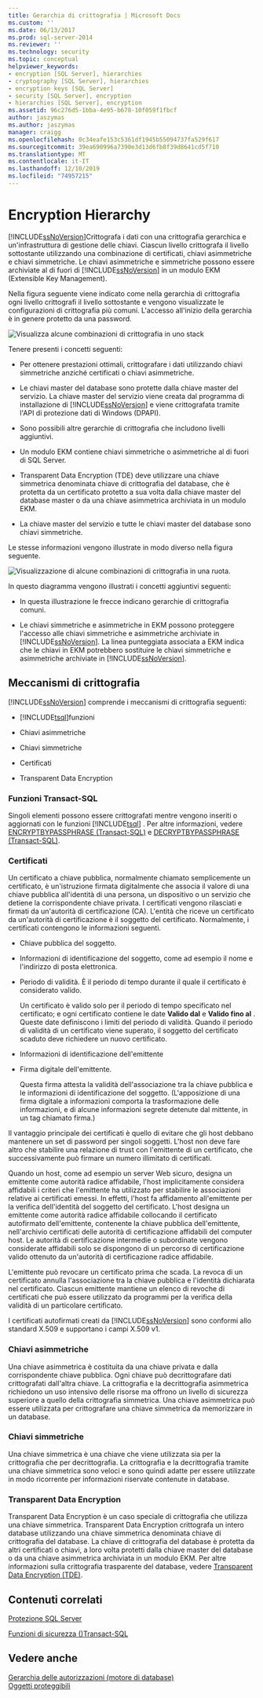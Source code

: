 ```yaml
---
title: Gerarchia di crittografia | Microsoft Docs
ms.custom: ''
ms.date: 06/13/2017
ms.prod: sql-server-2014
ms.reviewer: ''
ms.technology: security
ms.topic: conceptual
helpviewer_keywords:
- encryption [SQL Server], hierarchies
- cryptography [SQL Server], hierarchies
- encryption keys [SQL Server]
- security [SQL Server], encryption
- hierarchies [SQL Server], encryption
ms.assetid: 96c276d5-1bba-4e95-b678-10f059f1fbcf
author: jaszymas
ms.author: jaszymas
manager: craigg
ms.openlocfilehash: 0c34eafe153c5361df1945b55094737fa529f617
ms.sourcegitcommit: 39ea690996a7390e3d13d6fb8f39d8641cd5f710
ms.translationtype: MT
ms.contentlocale: it-IT
ms.lasthandoff: 12/10/2019
ms.locfileid: "74957215"
---
```

# <a name="encryption-hierarchy"></a>Encryption Hierarchy
  [!INCLUDE[ssNoVersion](../../../includes/ssnoversion-md.md)]Crittografa i dati con una crittografia gerarchica e un'infrastruttura di gestione delle chiavi. Ciascun livello crittografa il livello sottostante utilizzando una combinazione di certificati, chiavi asimmetriche e chiavi simmetriche. Le chiavi asimmetriche e simmetriche possono essere archiviate al di fuori di [!INCLUDE[ssNoVersion](../../../includes/ssnoversion-md.md)] in un modulo EKM (Extensible Key Management).  
  
 Nella figura seguente viene indicato come nella gerarchia di crittografia ogni livello crittografi il livello sottostante e vengono visualizzate le configurazioni di crittografia più comuni. L'accesso all'inizio della gerarchia è in genere protetto da una password.  
  
 ![Visualizza alcune combinazioni di crittografia in uno stack](../../../database-engine/media/encryption-hierarchy-stack.gif "Visualizza alcune combinazioni di crittografia in uno stack")  
  
 Tenere presenti i concetti seguenti:  
  
-   Per ottenere prestazioni ottimali, crittografare i dati utilizzando chiavi simmetriche anziché certificati o chiavi asimmetriche.  
  
-   Le chiavi master del database sono protette dalla chiave master del servizio. La chiave master del servizio viene creata dal programma di installazione di [!INCLUDE[ssNoVersion](../../../includes/ssnoversion-md.md)] e viene crittografata tramite l'API di protezione dati di Windows (DPAPI).  
  
-   Sono possibili altre gerarchie di crittografia che includono livelli aggiuntivi.  
  
-   Un modulo EKM contiene chiavi simmetriche o asimmetriche al di fuori di SQL Server.  
  
-   Transparent Data Encryption (TDE) deve utilizzare una chiave simmetrica denominata chiave di crittografia del database, che è protetta da un certificato protetto a sua volta dalla chiave master del database master o da una chiave asimmetrica archiviata in un modulo EKM.  
  
-   La chiave master del servizio e tutte le chiavi master del database sono chiavi simmetriche.  
  
 Le stesse informazioni vengono illustrate in modo diverso nella figura seguente.  
  
 ![Visualizzazione di alcune combinazioni di crittografia in una ruota.](../../../database-engine/media/encryption-hierarchy-wheel.gif "Visualizzazione di alcune combinazioni di crittografia in una ruota.")  
  
 In questo diagramma vengono illustrati i concetti aggiuntivi seguenti:  
  
-   In questa illustrazione le frecce indicano gerarchie di crittografia comuni.  
  
-   Le chiavi simmetriche e asimmetriche in EKM possono proteggere l'accesso alle chiavi simmetriche e asimmetriche archiviate in [!INCLUDE[ssNoVersion](../../../includes/ssnoversion-md.md)]. La linea punteggiata associata a EKM indica che le chiavi in EKM potrebbero sostituire le chiavi simmetriche e asimmetriche archiviate in [!INCLUDE[ssNoVersion](../../../includes/ssnoversion-md.md)].  
  
## <a name="encryption-mechanisms"></a>Meccanismi di crittografia  
 
  [!INCLUDE[ssNoVersion](../../../includes/ssnoversion-md.md)] comprende i meccanismi di crittografia seguenti:  
  
-   [!INCLUDE[tsql](../../../includes/tsql-md.md)]funzioni  
  
-   Chiavi asimmetriche  
  
-   Chiavi simmetriche  
  
-   Certificati  
  
-   Transparent Data Encryption  
  
### <a name="transact-sql-functions"></a>Funzioni Transact-SQL  
 Singoli elementi possono essere crittografati mentre vengono inseriti o aggiornati con le funzioni [!INCLUDE[tsql](../../../includes/tsql-md.md)] . Per altre informazioni, vedere [ENCRYPTBYPASSPHRASE &#40;Transact-SQL&#41;](/sql/t-sql/functions/encryptbypassphrase-transact-sql) e [DECRYPTBYPASSPHRASE &#40;Transact-SQL&#41;](/sql/t-sql/functions/decryptbypassphrase-transact-sql).  
  
### <a name="certificates"></a>Certificati  
 Un certificato a chiave pubblica, normalmente chiamato semplicemente un certificato, è un'istruzione firmata digitalmente che associa il valore di una chiave pubblica all'identità di una persona, un dispositivo o un servizio che detiene la corrispondente chiave privata. I certificati vengono rilasciati e firmati da un'autorità di certificazione (CA). L'entità che riceve un certificato da un'autorità di certificazione è il soggetto del certificato. Normalmente, i certificati contengono le informazioni seguenti.  
  
-   Chiave pubblica del soggetto.  
  
-   Informazioni di identificazione del soggetto, come ad esempio il nome e l'indirizzo di posta elettronica.  
  
-   Periodo di validità. È il periodo di tempo durante il quale il certificato è considerato valido.  
  
     Un certificato è valido solo per il periodo di tempo specificato nel certificato; e ogni certificato contiene le date **Valido dal** e **Valido fino al** . Queste date definiscono i limiti del periodo di validità. Quando il periodo di validità di un certificato viene superato, il soggetto del certificato scaduto deve richiedere un nuovo certificato.  
  
-   Informazioni di identificazione dell'emittente  
  
-   Firma digitale dell'emittente.  
  
     Questa firma attesta la validità dell'associazione tra la chiave pubblica e le informazioni di identificazione del soggetto. (L'apposizione di una firma digitale a informazioni comporta la trasformazione delle informazioni, e di alcune informazioni segrete detenute dal mittente, in un tag chiamato firma.)  
  
 Il vantaggio principale dei certificati è quello di evitare che gli host debbano mantenere un set di password per singoli soggetti. L'host non deve fare altro che stabilire una relazione di trust con l'emittente di un certificato, che successivamente può firmare un numero illimitato di certificati.  
  
 Quando un host, come ad esempio un server Web sicuro, designa un emittente come autorità radice affidabile, l'host implicitamente considera affidabili i criteri che l'emittente ha utilizzato per stabilire le associazioni relative ai certificati emessi. In effetti, l'host fa affidamento all'emittente per la verifica dell'identità del soggetto del certificato. L'host designa un emittente come autorità radice affidabile collocando il certificato autofirmato dell'emittente, contenente la chiave pubblica dell'emittente, nell'archivio certificati delle autorità di certificazione affidabili del computer host. Le autorità di certificazione intermedie o subordinate vengono considerate affidabili solo se dispongono di un percorso di certificazione valido ottenuto da un'autorità di certificazione radice affidabile.  
  
 L'emittente può revocare un certificato prima che scada. La revoca di un certificato annulla l'associazione tra la chiave pubblica e l'identità dichiarata nel certificato. Ciascun emittente mantiene un elenco di revoche di certificati che può essere utilizzato da programmi per la verifica della validità di un particolare certificato.  
  
 I certificati autofirmati creati da [!INCLUDE[ssNoVersion](../../../includes/ssnoversion-md.md)] sono conformi allo standard X.509 e supportano i campi X.509 v1.  
  
### <a name="asymmetric-keys"></a>Chiavi asimmetriche  
 Una chiave asimmetrica è costituita da una chiave privata e dalla corrispondente chiave pubblica. Ogni chiave può decrittografare dati crittografati dall'altra chiave. La crittografia e la decrittografia asimmetrica richiedono un uso intensivo delle risorse ma offrono un livello di sicurezza superiore a quello della crittografia simmetrica. Una chiave asimmetrica può essere utilizzata per crittografare una chiave simmetrica da memorizzare in un database.  
  
### <a name="symmetric-keys"></a>Chiavi simmetriche  
 Una chiave simmetrica è una chiave che viene utilizzata sia per la crittografia che per decrittografia. La crittografia e la decrittografia tramite una chiave simmetrica sono veloci e sono quindi adatte per essere utilizzate in modo ricorrente per informazioni riservate contenute in database.  
  
### <a name="transparent-data-encryption"></a>Transparent Data Encryption  
 Transparent Data Encryption è un caso speciale di crittografia che utilizza una chiave simmetrica. Transparent Data Encryption crittografa un intero database utilizzando una chiave simmetrica denominata chiave di crittografia del database. La chiave di crittografia del database è protetta da altri certificati o chiavi, a loro volta protetti dalla chiave master del database o da una chiave asimmetrica archiviata in un modulo EKM. Per altre informazioni sulla crittografia trasparente del database, vedere [Transparent Data Encryption &#40;TDE&#41;](transparent-data-encryption.md).  
  
## <a name="related-content"></a>Contenuti correlati  
 [Protezione SQL Server](../securing-sql-server.md)  
  
 [Funzioni di sicurezza &#40;&#41;Transact-SQL](/sql/t-sql/functions/security-functions-transact-sql)  
  
## <a name="see-also"></a>Vedere anche  
 [Gerarchia delle autorizzazioni &#40;motore di database&#41;](../permissions-hierarchy-database-engine.md)   
 [Oggetti proteggibili](../securables.md)  
  
  
